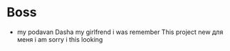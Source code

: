 # Boss
* my podavan  Dasha my girlfrend i was remember
This project new для меня
i am sorry i this looking
